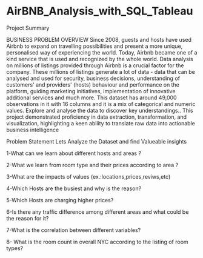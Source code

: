# AirBNB_Analysis_with_SQL_Tableau
Project Summary

BUSINESS PROBLEM OVERVIEW
Since 2008, guests and hosts have used Airbnb to expand on travelling possibilities and present a more unique, personalised way of experiencing the world. Today, Airbnb became one of a kind service that is used and recognized by the whole world. Data analysis on millions of listings provided through Airbnb is a crucial factor for the company. These millions of listings generate a lot of data - data that can be analysed and used for security, business decisions, understanding of customers' and providers' (hosts) behaviour and performance on the platform, guiding marketing initiatives, implementation of innovative additional services and much more. This dataset has around 49,000 observations in it with 16 columns and it is a mix of categorical and numeric values. Explore and analyse the data to discover key understandings..
This project demonstrated proficiency in data extraction, transformation, and visualization, highlighting a keen ability to translate raw data into actionable business intelligence

Problem Statement
Lets Analyze the Dataset and find Valueable insights

1-What can we learn about different hosts and areas ?

2-What we learn from room type and their prices according to area ?

3-What are the impacts of values (ex.:locations,prices,reviws,etc)

4-Which Hosts are the busiest and why is the reason?

5-Which Hosts are charging higher prices?

6-Is there any traffic difference among different areas and what could be the reason for it?

7-What is the correlation between different variables?

8- What is the room count in overall NYC according to the listing of room types?
